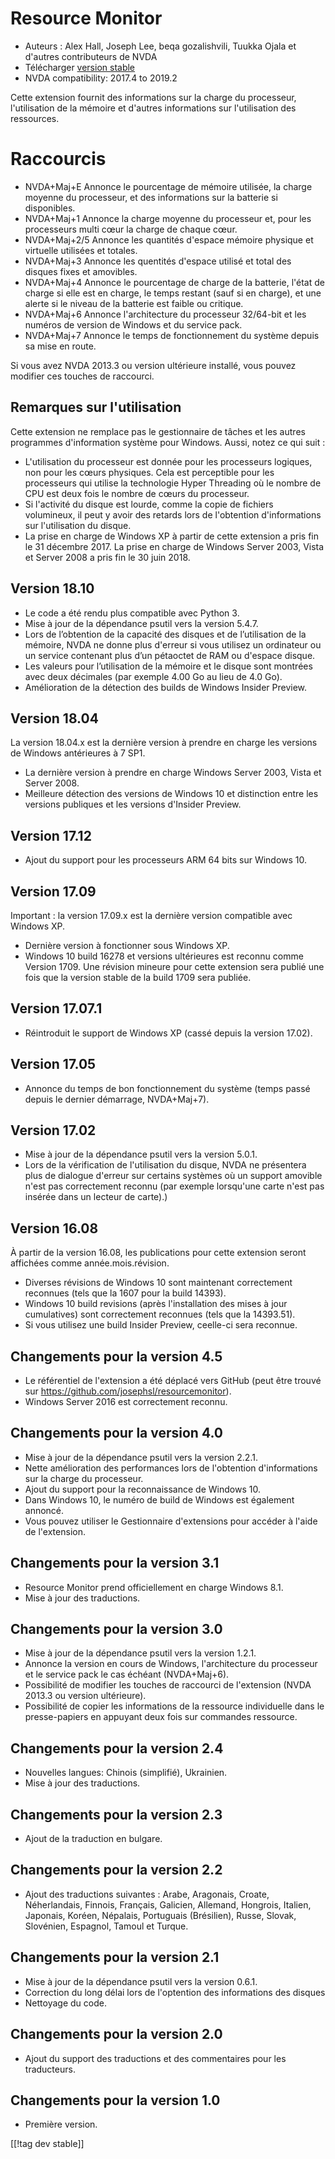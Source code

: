 # Resource Monitor #

* Auteurs : Alex Hall, Joseph Lee, beqa gozalishvili, Tuukka Ojala et
  d'autres contributeurs de NVDA
* Télécharger [version stable][1]
* NVDA compatibility: 2017.4 to 2019.2

Cette extension fournit des informations sur la charge du processeur,
l'utilisation de la mémoire et d'autres informations sur l'utilisation des
ressources.

# Raccourcis #

* NVDA+Maj+E Annonce le pourcentage de mémoire utilisée, la charge moyenne
  du processeur, et des informations sur la batterie si disponibles.
* NVDA+Maj+1 Annonce la charge moyenne du processeur et, pour les
  processeurs  multi cœur la charge de chaque cœur.
* NVDA+Maj+2/5 Annonce les quantités d'espace mémoire physique et virtuelle
  utilisées et totales.
* NVDA+Maj+3 Annonce les quentités d'espace utilisé et total des disques
  fixes et amovibles.
* NVDA+Maj+4 Annonce le pourcentage de charge de la batterie, l'état de
  charge si elle est en charge, le temps restant (sauf si en charge), et une
  alerte si le niveau de la batterie est faible ou critique.
* NVDA+Maj+6 Annonce l'architecture du processeur 32/64-bit et les numéros
  de version de Windows et du service pack.
* NVDA+Maj+7 Annonce le temps de fonctionnement du système depuis sa mise en
  route.

Si vous avez NVDA 2013.3 ou version ultérieure installé, vous pouvez
modifier ces touches de raccourci.

## Remarques sur l'utilisation ##

Cette extension ne remplace pas le gestionnaire de tâches et les autres
programmes d'information système pour Windows. Aussi, notez ce qui suit :

* L'utilisation du processeur est donnée pour les processeurs logiques, non
  pour les cœurs physiques. Cela est perceptible pour les processeurs qui
  utilise la technologie Hyper Threading où le nombre de CPU est deux fois
  le nombre de cœurs du processeur.
* Si l'activité du disque est lourde, comme la copie de fichiers volumineux,
  il peut y avoir des retards lors de l'obtention d'informations sur
  l'utilisation du disque.
* La prise en charge de Windows XP à partir de cette extension a pris fin le
  31 décembre 2017. La prise en charge de Windows Server 2003, Vista et
  Server 2008 a pris fin le 30 juin 2018.

## Version 18.10

* Le code a été rendu plus compatible avec Python 3.
* Mise à jour de la dépendance psutil vers la version 5.4.7.
* Lors de l’obtention de la capacité des disques et de l’utilisation de la
  mémoire, NVDA ne donne plus d'erreur si vous utilisez un ordinateur ou un
  service contenant plus d’un pétaoctet de RAM ou d'espace disque.
* Les valeurs pour l’utilisation de la mémoire et le disque sont montrées
  avec deux décimales (par exemple 4.00 Go au lieu de 4.0 Go).
* Amélioration de la détection des builds de Windows Insider Preview.

## Version 18.04

La version 18.04.x est la dernière version à prendre en charge les versions
de Windows antérieures à 7 SP1.

* La dernière version à prendre en charge Windows Server 2003, Vista et
  Server 2008.
* Meilleure détection des versions de Windows 10 et distinction entre les
  versions publiques et les versions d'Insider Preview.

## Version 17.12

* Ajout du support pour les processeurs ARM 64 bits sur Windows 10.

## Version 17.09

Important : la version 17.09.x est la dernière version compatible avec
Windows XP.

* Dernière version à fonctionner sous Windows XP.
* Windows 10 build 16278 et versions ultérieures est reconnu comme Version
  1709. Une révision mineure pour cette extension sera publié une fois que
  la version stable de la build 1709 sera publiée.

## Version 17.07.1

* Réintroduit le support de Windows XP (cassé depuis la version 17.02).

## Version 17.05

* Annonce du temps de bon fonctionnement du système (temps passé depuis le
  dernier démarrage, NVDA+Maj+7).

## Version 17.02

* Mise à jour de la dépendance psutil vers la version 5.0.1.
* Lors de la vérification de l'utilisation du disque, NVDA ne présentera
  plus de dialogue d'erreur sur certains systèmes où un support amovible
  n'est pas correctement reconnu (par exemple lorsqu'une carte n'est pas
  insérée dans un lecteur de carte).)

## Version 16.08

À partir de la version 16.08, les publications pour cette extension seront
affichées comme année.mois.révision.

* Diverses révisions de Windows 10 sont maintenant correctement reconnues
  (tels que la 1607 pour la build 14393).
* Windows 10 build revisions (après l'installation des mises à jour
  cumulatives) sont correctement reconnues (tels que la 14393.51).
* Si vous utilisez une build Insider Preview, ceelle-ci sera reconnue.

## Changements pour la version 4.5 ##

* Le référentiel de l'extension a été déplacé vers GitHub (peut être trouvé
  sur https://github.com/josephsl/resourcemonitor).
* Windows Server 2016 est correctement reconnu.

## Changements pour la version 4.0 ##

* Mise à jour de la dépendance psutil  vers la version 2.2.1.
* Nette amélioration des performances lors de l'obtention d'informations sur
  la charge du processeur.
* Ajout du support pour la reconnaissance de Windows 10.
* Dans Windows 10, le numéro de build de Windows est également annoncé.
* Vous pouvez utiliser le Gestionnaire d'extensions pour accéder à l'aide de
  l'extension.

## Changements pour la version 3.1 ##

* Resource Monitor prend officiellement en charge Windows 8.1.
* Mise à jour des traductions.

## Changements pour la version 3.0 ##

* Mise à jour de la dépendance psutil  vers la version 1.2.1.
* Annonce la version en cours de Windows, l'architecture du processeur et le
  service pack le cas échéant (NVDA+Maj+6).
* Possibilité de modifier les touches de raccourci de l'extension (NVDA
  2013.3 ou version ultérieure).
* Possibilité de copier les informations de la ressource individuelle dans
  le presse-papiers en appuyant deux fois sur commandes ressource.

## Changements pour la version 2.4 ##

* Nouvelles langues: Chinois (simplifié), Ukrainien.
* Mise à jour des traductions.

## Changements pour la version 2.3 ##

* Ajout de la traduction en bulgare.

## Changements pour la version 2.2 ##

* Ajout des traductions suivantes : Arabe, Aragonais, Croate, Néherlandais,
  Finnois, Français, Galicien, Allemand, Hongrois, Italien, Japonais,
  Koréen, Népalais, Portuguais (Brésilien), Russe, Slovak, Slovénien,
  Espagnol, Tamoul et Turque.

## Changements pour la version 2.1 ##

* Mise à jour de la dépendance psutil  vers la version 0.6.1.
* Correction du long délai lors de l'optention des informations des disques
* Nettoyage du code.

## Changements pour la version 2.0 ##

* Ajout du support des traductions et des commentaires pour les traducteurs.

## Changements pour la version 1.0 ##

* Première version.

[[!tag dev stable]]

[1]: https://addons.nvda-project.org/files/get.php?file=rm
